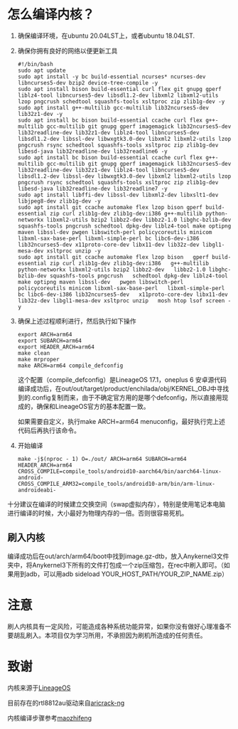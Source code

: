 # 怎么编译内核？

1. 确保编译环境，在ubuntu 20.04LST上，或者ubuntu 18.04LST.

2. 确保你拥有良好的网络以便更新工具

   ```shell
   #!/bin/bash
   sudo apt update
   sudo apt install -y bc build-essential ncurses* ncurses-dev libncurses5-dev bzip2 device-tree-compile -y
   sudo apt install bison build-essential curl flex git gnupg gperf liblz4-tool libncurses5-dev libsdl1.2-dev libxml2 libxml2-utils lzop pngcrush schedtool squashfs-tools xsltproc zip zlib1g-dev -y
   sudo apt install g++-multilib gcc-multilib lib32ncurses5-dev lib32z1-dev -y
   sudo apt install bc bison build-essential ccache curl flex g++-multilib gcc-multilib git gnupg gperf imagemagick lib32ncurses5-dev lib32readline-dev lib32z1-dev liblz4-tool libncurses5-dev libsdl1.2-dev libssl-dev libwxgtk3.0-dev libxml2 libxml2-utils lzop pngcrush rsync schedtool squashfs-tools xsltproc zip zlib1g-dev libesd-java lib32readline-dev lib32readline6 -y
   sudo apt install bc bison build-essential ccache curl flex g++-multilib gcc-multilib git gnupg gperf imagemagick lib32ncurses5-dev lib32readline-dev lib32z1-dev liblz4-tool libncurses5-dev libsdl1.2-dev libssl-dev libwxgtk3.0-dev libxml2 libxml2-utils lzop pngcrush rsync schedtool squashfs-tools xsltproc zip zlib1g-dev libesd-java lib32readline-dev lib32readline7 -y
   sudo apt install libffi-dev libssl-dev libxml2-dev libxslt1-dev libjpeg8-dev zlib1g-dev -y
   sudo apt install git ccache automake flex lzop bison gperf build-essential zip curl zlib1g-dev zlib1g-dev:i386 g++-multilib python-networkx libxml2-utils bzip2 libbz2-dev libbz2-1.0 libghc-bzlib-dev squashfs-tools pngcrush schedtool dpkg-dev liblz4-tool make optipng maven libssl-dev pwgen libswitch-perl policycoreutils minicom libxml-sax-base-perl libxml-simple-perl bc libc6-dev-i386 lib32ncurses5-dev x11proto-core-dev libx11-dev lib32z-dev libgl1-mesa-dev xsltproc unzip -y
   sudo apt install git ccache automake flex lzop bison   gperf build-essential zip curl zlib1g-dev zlib1g-dev:i386   g++-multilib python-networkx libxml2-utils bzip2 libbz2-dev   libbz2-1.0 libghc-bzlib-dev squashfs-tools pngcrush   schedtool dpkg-dev liblz4-tool make optipng maven libssl-dev   pwgen libswitch-perl policycoreutils minicom libxml-sax-base-perl   libxml-simple-perl bc libc6-dev-i386 lib32ncurses5-dev   x11proto-core-dev libx11-dev lib32z-dev libgl1-mesa-dev xsltproc unzip   mosh htop lsof screen -y
   
   ```

   

3. 确保上述过程顺利进行，然后执行如下操作

   ```shell
   export ARCH=arm64
   export SUBARCH=arm64
   export HEADER_ARCH=arm64
   make clean
   make mrproper
   make ARCH=arm64 compile_defconfig
   ```

   这个配置（compile_defconfig）是LineageOS 17.1，oneplus 6 安卓源代码编译成功后，在out/out/target/product/enchilada/obj/KERNEL_OBJ中寻找到的.config复制而来，由于不确定官方用的是哪个defconfig，所以直接用现成的，确保和LineageOS官方的基本配置一致。

   

   如果需要自定义，执行make ARCH=arm64 menuconfig，最好执行完上述代码后再执行该命令。

   

4. 开始编译

   ```shell
   make -j$(nproc - 1) O=./out/ ARCH=arm64 SUBARCH=arm64 HEADER_ARCH=arm64
   CROSS_COMPILE=compile_tools/android10-aarch64/bin/aarch64-linux-android-
   CROSS_COMPILE_ARM32=compile_tools/android10-arm/bin/arm-linux-androideabi-
   ```

   

十分建议在编译的时候建立交换空间（swap虚拟内存），特别是使用笔记本电脑进行编译的时候，大小最好为物理内存的一倍。否则很容易死机。

## 刷入内核
编译成功后在out/arch/arm64/boot中找到image.gz-dtb，放入Anykernel3文件夹中，将Anykernel3下所有的文件打包成一个zip压缩包，在rec中刷入即可。（如果用到adb，可以用adb sideload YOUR_HOST_PATH/YOUR_ZIP_NAME.zip）

# 注意

刷人内核具有一定风险，可能造成各种系统功能异常，如果你没有做好心理准备不要胡乱刷入。本项目仅为学习所用，不承担因为刷机所造成的任何责任。

# 致谢

内核来源于[LineageOS](https://github.com/LineageOS/android_kernel_oneplus_sdm845)

目前存在的rtl8812au驱动来自[aricrack-ng](https://github.com/aircrack-ng/rtl8812au)

内核编译步骤参考[maozhifeng](https://github.com/maozhifeng/clang_and_gcc_auto_make_kernel)

